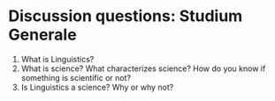 # Discussion questions: Studium Generale

1. What is Linguistics?
2. What is science? What characterizes science? How do you know if something is scientific or not?
3. Is Linguistics a science? Why or why not?
